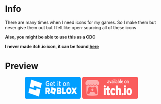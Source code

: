 # Info

There are many times when I need icons for my games. So I make them but never give them out but I felt like open-sourcing all of these icons

**Also, you might be able to use this as a CDC**

**I never made itch.io icon, it can be found [here](https://itch.io/press-kit)**

# Preview

<div align=center>
    <img src="assets/svg/OnRoblox.svg" alt="OnRoblox" width="185" height="72">
    <img src="assets/svg/Onitch.svg" alt="OnRoblox" width="185" height="72">
</div>
